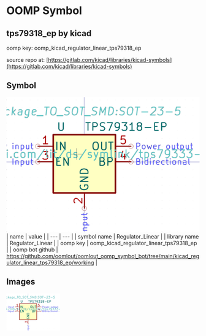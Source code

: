 # OOMP Symbol  
## tps79318_ep  by kicad  
  
oomp key: oomp_kicad_regulator_linear_tps79318_ep  
  
source repo at: [https://gitlab.com/kicad/libraries/kicad-symbols](https://gitlab.com/kicad/libraries/kicad-symbols)  
## Symbol  
  
[![working.png](working_600.png)](working.png)  
| name | value | 
| --- | --- | 
| symbol name | Regulator_Linear | 
| library name | Regulator_Linear | 
| oomp key | oomp_kicad_regulator_linear_tps79318_ep | 
| oomp bot github | https://github.com/oomlout/oomlout_oomp_symbol_bot/tree/main/kicad_regulator_linear_tps79318_ep/working | 
## Images  
  
[![working.png](working_140.png)](working.png)  

